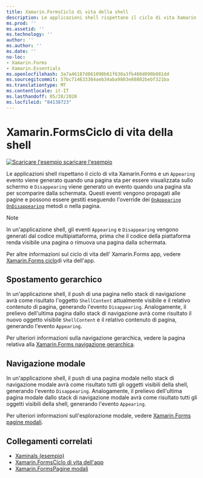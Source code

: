 ```yaml
---
title: Xamarin.FormsCiclo di vita della shell
description: Le applicazioni shell rispettano il ciclo di vita Xamarin.Forms e viene generato un evento di visualizzazione quando una pagina sta per essere visualizzata sullo schermo e viene generato un evento di scomparsa quando una pagina sta per scomparire dalla schermata.
ms.prod: ''
ms.assetid: ''
ms.technology: ''
author: ''
ms.author: ''
ms.date: ''
no-loc:
- Xamarin.Forms
- Xamarin.Essentials
ms.openlocfilehash: 3a7a46187d861098b61f638a3fb460d890b081dd
ms.sourcegitcommit: 57bc714633364aeb34aba9803e88802bebf321ba
ms.translationtype: MT
ms.contentlocale: it-IT
ms.lasthandoff: 05/28/2020
ms.locfileid: "84138723"
---
```

# <a name="xamarinforms-shell-lifecycle"></a>Xamarin.FormsCiclo di vita della shell

[![Scaricare ](~/media/shared/download.png) l'esempio scaricare l'esempio](https://docs.microsoft.com/samples/xamarin/xamarin-forms-samples/userinterface-xaminals/)

Le applicazioni shell rispettano il ciclo di vita Xamarin.Forms e un `Appearing` evento viene generato quando una pagina sta per essere visualizzata sullo schermo e `Disappearing` viene generato un evento quando una pagina sta per scomparire dalla schermata. Questi eventi vengono propagati alle pagine e possono essere gestiti eseguendo l'override dei [`OnAppearing`](xref:Xamarin.Forms.Page.OnAppearing) [`OnDisappearing`](xref:Xamarin.Forms.Page.OnDisappearing) metodi o nella pagina.

> [!NOTE]
> In un'applicazione shell, gli eventi `Appearing` e `Disappearing` vengono generati dal codice multipiattaforma, prima che il codice della piattaforma renda visibile una pagina o rimuova una pagina dalla schermata.

Per altre informazioni sul ciclo di vita dell' Xamarin.Forms app, vedere [ Xamarin.Forms ciclo](~/xamarin-forms/app-fundamentals/app-lifecycle.md)di vita dell'app.

## <a name="hierarchical-navigation"></a>Spostamento gerarchico

In un'applicazione shell, il push di una pagina nello stack di navigazione avrà come risultato l'oggetto `ShellContent` attualmente visibile e il relativo contenuto di pagina, generando l'evento `Disappearing`. Analogamente, il prelievo dell'ultima pagina dallo stack di navigazione avrà come risultato il nuovo oggetto visibile `ShellContent` e il relativo contenuto di pagina, generando l'evento `Appearing`.

Per ulteriori informazioni sulla navigazione gerarchica, vedere la pagina relativa alla [ Xamarin.Forms navigazione gerarchica](~/xamarin-forms/app-fundamentals/navigation/hierarchical.md).

## <a name="modal-navigation"></a>Navigazione modale

In un'applicazione shell, il push di una pagina modale nello stack di navigazione modale avrà come risultato tutti gli oggetti visibili della shell, generando l'evento `Disappearing`. Analogamente, il prelievo dell'ultima pagina modale dallo stack di navigazione modale avrà come risultato tutti gli oggetti visibili della shell, generando l'evento `Appearing`.

Per ulteriori informazioni sull'esplorazione modale, vedere [ Xamarin.Forms pagine modali](~/xamarin-forms/app-fundamentals/navigation/modal.md).

## <a name="related-links"></a>Collegamenti correlati

- [Xaminals (esempio)](https://docs.microsoft.com/samples/xamarin/xamarin-forms-samples/userinterface-xaminals/)
- [Xamarin.FormsCiclo di vita dell'app](~/xamarin-forms/app-fundamentals/app-lifecycle.md)
- [Xamarin.FormsPagine modali](~/xamarin-forms/app-fundamentals/navigation/modal.md)

